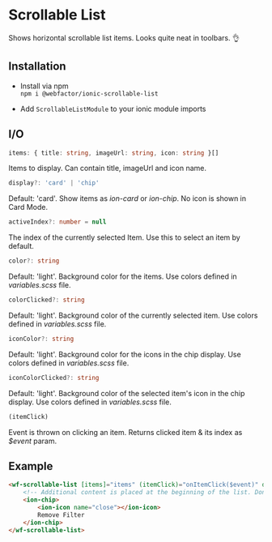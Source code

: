# Scrollable List

Shows horizontal scrollable list items.
Looks quite neat in toolbars. 👌

## Installation

- Install via npm  
`npm i @webfactor/ionic-scrollable-list`

- Add `ScrollableListModule` to your ionic module imports

## I/O

```typescript
items: { title: string, imageUrl: string, icon: string }[]
```
Items to display. Can contain title, imageUrl and icon name.

```typescript
display?: 'card' | 'chip'
```  
Default: 'card'. Show items as _ion-card_ or _ion-chip_.  No icon is shown in Card Mode.

```typescript
activeIndex?: number = null
```
The index of the currently selected Item. Use this to select an item by default.

```typescript
color?: string
```
Default: 'light'. Background color for the items. Use colors defined in _variables.scss_ file.

```typescript
colorClicked?: string
```
Default: 'light'. Background color of the currently selected item. Use colors defined in _variables.scss_ file.

```typescript
iconColor?: string
```
Default: 'light'. Background color for the icons in the chip display. Use colors defined in _variables.scss_ file.

```typescript
iconColorClicked?: string
```
Default: 'light'. Background color of the selected item's icon in the chip display. Use colors defined in _variables.scss_ file.

```typescript
(itemClick)
```
Event is thrown on clicking an item. Returns clicked item & its index as _$event_ param.

## Example
```html
<wf-scrollable-list [items]="items" (itemClick)="onItemClick($event)" display="chip">
    <!-- Additional content is placed at the beginning of the list. Don't use <ion-label> in here. -->
    <ion-chip>
        <ion-icon name="close"></ion-icon>
        Remove Filter
    </ion-chip>
</wf-scrollable-list>
```
